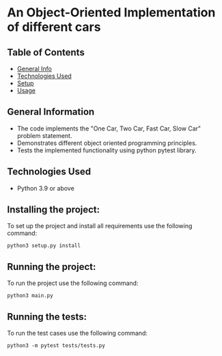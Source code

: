 
# An Object-Oriented Implementation of different cars

## Table of Contents
* [General Info](#general-information)
* [Technologies Used](#technologies-used)
* [Setup](#setup)
* [Usage](#usage)



## General Information
- The code implements the "One Car, Two Car, Fast Car, Slow Car" problem statement.
- Demonstrates different object oriented programming principles.
- Tests the implemented functionality using python pytest library.


## Technologies Used
- Python 3.9 or above


## Installing the project:
To set up the project and install all requirements use the following command:

    python3 setup.py install


## Running the project:
To run the project use the following command:

    python3 main.py

## Running the tests:
To run the test cases use the following command:

    python3 -m pytest tests/tests.py
